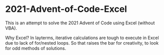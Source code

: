 # 2021-Advent-of-Code-Excel

This is an attempt to solve the 2021 Advent of Code using Excel (without VBA).

Why Excel?
  In layterms, iterative calculations are tough to execute in Excel due to lack of for/nested loops. So that raises the bar for creativity, to look for odd methods of solutions.
